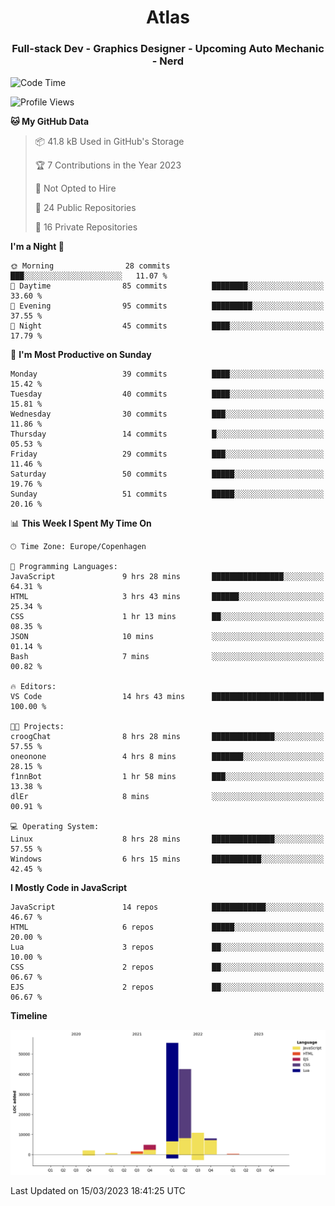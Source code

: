 <h1 align="center">Atlas</h1>
<h3 align="center">Full-stack Dev - Graphics Designer - Upcoming Auto Mechanic - Nerd</h3>

<!--START_SECTION:waka-->
![Code Time](http://img.shields.io/badge/Code%20Time-883%20hrs%202%20mins-blue)

![Profile Views](http://img.shields.io/badge/Profile%20Views-1-blue)

**🐱 My GitHub Data** 

> 📦 41.8 kB Used in GitHub's Storage 
 > 
> 🏆 7 Contributions in the Year 2023
 > 
> 🚫 Not Opted to Hire
 > 
> 📜 24 Public Repositories 
 > 
> 🔑 16 Private Repositories 
 > 
**I'm a Night 🦉** 

```text
🌞 Morning                28 commits          ███░░░░░░░░░░░░░░░░░░░░░░   11.07 % 
🌆 Daytime                85 commits          ████████░░░░░░░░░░░░░░░░░   33.60 % 
🌃 Evening                95 commits          █████████░░░░░░░░░░░░░░░░   37.55 % 
🌙 Night                  45 commits          ████░░░░░░░░░░░░░░░░░░░░░   17.79 % 
```
📅 **I'm Most Productive on Sunday** 

```text
Monday                   39 commits          ████░░░░░░░░░░░░░░░░░░░░░   15.42 % 
Tuesday                  40 commits          ████░░░░░░░░░░░░░░░░░░░░░   15.81 % 
Wednesday                30 commits          ███░░░░░░░░░░░░░░░░░░░░░░   11.86 % 
Thursday                 14 commits          █░░░░░░░░░░░░░░░░░░░░░░░░   05.53 % 
Friday                   29 commits          ███░░░░░░░░░░░░░░░░░░░░░░   11.46 % 
Saturday                 50 commits          █████░░░░░░░░░░░░░░░░░░░░   19.76 % 
Sunday                   51 commits          █████░░░░░░░░░░░░░░░░░░░░   20.16 % 
```


📊 **This Week I Spent My Time On** 

```text
🕑︎ Time Zone: Europe/Copenhagen

💬 Programming Languages: 
JavaScript               9 hrs 28 mins       ████████████████░░░░░░░░░   64.31 % 
HTML                     3 hrs 43 mins       ██████░░░░░░░░░░░░░░░░░░░   25.34 % 
CSS                      1 hr 13 mins        ██░░░░░░░░░░░░░░░░░░░░░░░   08.35 % 
JSON                     10 mins             ░░░░░░░░░░░░░░░░░░░░░░░░░   01.14 % 
Bash                     7 mins              ░░░░░░░░░░░░░░░░░░░░░░░░░   00.82 % 

🔥 Editors: 
VS Code                  14 hrs 43 mins      █████████████████████████   100.00 % 

🐱‍💻 Projects: 
croogChat                8 hrs 28 mins       ██████████████░░░░░░░░░░░   57.55 % 
oneonone                 4 hrs 8 mins        ███████░░░░░░░░░░░░░░░░░░   28.15 % 
f1nnBot                  1 hr 58 mins        ███░░░░░░░░░░░░░░░░░░░░░░   13.38 % 
dlEr                     8 mins              ░░░░░░░░░░░░░░░░░░░░░░░░░   00.91 % 

💻 Operating System: 
Linux                    8 hrs 28 mins       ██████████████░░░░░░░░░░░   57.55 % 
Windows                  6 hrs 15 mins       ███████████░░░░░░░░░░░░░░   42.45 % 
```

**I Mostly Code in JavaScript** 

```text
JavaScript               14 repos            ████████████░░░░░░░░░░░░░   46.67 % 
HTML                     6 repos             █████░░░░░░░░░░░░░░░░░░░░   20.00 % 
Lua                      3 repos             ██░░░░░░░░░░░░░░░░░░░░░░░   10.00 % 
CSS                      2 repos             ██░░░░░░░░░░░░░░░░░░░░░░░   06.67 % 
EJS                      2 repos             ██░░░░░░░░░░░░░░░░░░░░░░░   06.67 % 
```



**Timeline**

![Lines of Code chart](https://raw.githubusercontent.com/Atlas7005/Atlas7005/master/assets/bar_graph.png)


 Last Updated on 15/03/2023 18:41:25 UTC
<!--END_SECTION:waka-->
